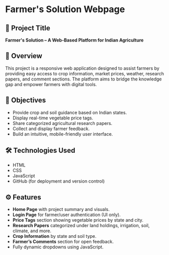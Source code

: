 # Farmer's Solution Webpage

## 🌾 Project Title
**Farmer's Solution – A Web-Based Platform for Indian Agriculture**

## 📌 Overview
This project is a responsive web application designed to assist farmers by providing easy access to crop information, market prices, weather, research papers, and comment sections. The platform aims to bridge the knowledge gap and empower farmers with digital tools.

## 🧠 Objectives
- Provide crop and soil guidance based on Indian states.
- Display real-time vegetable price tags.
- Share categorized agricultural research papers.
- Collect and display farmer feedback.
- Build an intuitive, mobile-friendly user interface.

## 🛠️ Technologies Used
- HTML
- CSS
- JavaScript
- GitHub (for deployment and version control)

## ⚙️ Features
- **Home Page** with project summary and visuals.
- **Login Page** for farmer/user authentication (UI only).
- **Price Tags** section showing vegetable prices by state and city.
- **Research Papers** categorized under land holdings, irrigation, soil, climate, and more.
- **Crop Information** by state and soil type.
- **Farmer’s Comments** section for open feedback.
- Fully dynamic dropdowns using JavaScript.
